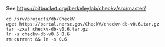 See https://bitbucket.org/berkeleylab/checkv/src/master/
```
cd /srv/projects/db/CheckV
wget https://portal.nersc.gov/CheckV/checkv-db-v0.6.tar.gz
tar -zxvf checkv-db-v0.6.tar.gz
ln -s checkv-db-v0.6 0.6
rm current && ln -s 0.6
